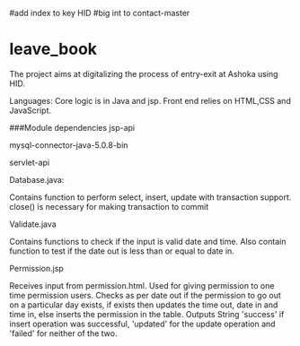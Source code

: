 #add index to key HID
#big int to contact-master

# leave_book
The project aims at digitalizing the process of entry-exit at Ashoka using HID. 

Languages:
Core logic is in Java and jsp. Front end relies on HTML,CSS and JavaScript.

###Module dependencies
jsp-api

mysql-connector-java-5.0.8-bin

servlet-api

Database.java:

Contains function to perform select, insert, update with transaction support.
close() is necessary for making transaction to commit

Validate.java

Contains functions to check if the input is valid date and time. Also contain function to test if the date out is less than or equal to date in.

Permission.jsp

Receives input from permission.html. 
Used for giving permission to one time permission users.
Checks as per date out if the permission to go out on a particular day exists, if exists then updates the time out, date in and time in, else inserts the permission in the table.
Outputs String 'success' if insert operation was successful, 'updated' for the update operation and 'failed' for neither of the two.
